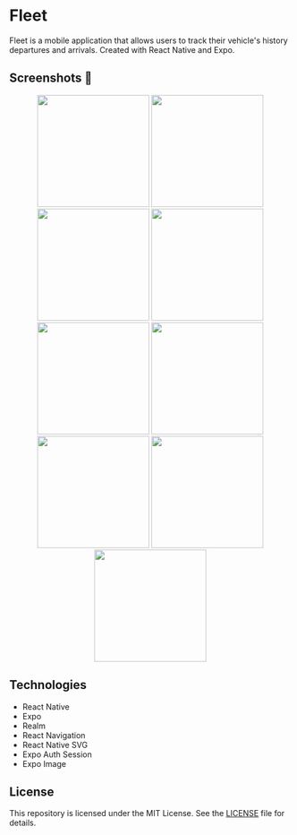 # Fleet

Fleet is a mobile application that allows users to track their vehicle's history departures and arrivals. Created with React Native and Expo.

<!-- emoji screenshot here  -->
## Screenshots 📸

<p align="center">
<img  src="https://github.com/Natanaelvich/fleet_ignite-rocketseat-23/assets/52014318/fbd88ea6-886c-4091-b6ec-7087a7b3ddb0"  width="200px">
<img  src="https://github.com/Natanaelvich/fleet_ignite-rocketseat-23/assets/52014318/2fcdf77d-08b7-4bc5-b695-a4d00201635c"  width="200px">
<img  src="https://github.com/Natanaelvich/fleet_ignite-rocketseat-23/assets/52014318/cd109d28-16ca-4f91-a8d1-b2329bce101c"  width="200px">
<img  src="https://github.com/Natanaelvich/fleet_ignite-rocketseat-23/assets/52014318/4a06745b-1bd2-4d85-a4c0-db761db48f50"  width="200px">
<img  src="https://github.com/Natanaelvich/fleet_ignite-rocketseat-23/assets/52014318/a72ed0a0-5aba-4f1b-8155-d4dc8c35a178"  width="200px">
<img  src="https://github.com/Natanaelvich/fleet_ignite-rocketseat-23/assets/52014318/18a2784f-b2d6-4968-8ad7-3c08ed42508d"  width="200px">
<img  src="https://github.com/Natanaelvich/fleet_ignite-rocketseat-23/assets/52014318/83e2feaf-461c-41cd-ac5b-a3f679de494d"  width="200px">
<img  src="https://github.com/Natanaelvich/fleet_ignite-rocketseat-23/assets/52014318/ec162290-a907-480b-97c1-834da2e573e1"  width="200px">
<img  src="https://github.com/Natanaelvich/fleet_ignite-rocketseat-23/assets/52014318/febf042f-7620-4157-8169-00aef3f2c9e2"  width="200px">
</p>

## Technologies

- React Native
- Expo
- Realm
- React Navigation
- React Native SVG
- Expo Auth Session
- Expo Image

## License

This repository is licensed under the MIT License. See the [LICENSE](/LICENSE) file for details.
